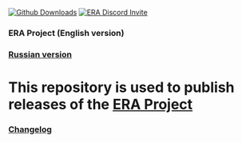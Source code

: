 [![Github Downloads](https://img.shields.io/github/downloads/ERA-Projects/era-project-eng/total)](https://github.com/ERA-Projects/era-project-eng/releases)
[![ERA Discord Invite](https://img.shields.io/discord/665742159307341827?color=%237289DA&label=chat&logo=discord&logoColor=white)](https://discord.gg/bvfJGZe)
### ERA Project (English version)
### [Russian version](https://github.com/ERA-Projects/era-project-rus)
# This repository is used to publish releases of the [ERA Project](https://github.com/daemon1995/era_gaming_mods)
### [Changelog](https://github.com/ERA-Projects/era-project-rus/blob/main/CHANGELOG.md)
